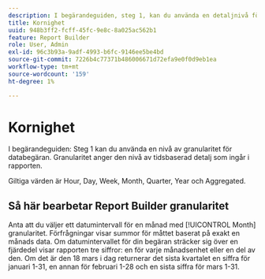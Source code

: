 ```yaml
---
description: I begärandeguiden, steg 1, kan du använda en detaljnivå för databegäran. Granularitet anger den nivå av tidsbaserad detalj som ingår i rapporten.
title: Kornighet
uuid: 948b3ff2-fcff-45fc-9e8c-8a025ac562b1
feature: Report Builder
role: User, Admin
exl-id: 96c3b93a-9adf-4993-b6fc-9146ee5be4bd
source-git-commit: 7226b4c77371b486006671d72efa9e0f0d9eb1ea
workflow-type: tm+mt
source-wordcount: '159'
ht-degree: 1%

---
```


# Kornighet

I begärandeguiden: Steg 1 kan du använda en nivå av granularitet för databegäran. Granularitet anger den nivå av tidsbaserad detalj som ingår i rapporten.

Giltiga värden är Hour, Day, Week, Month, Quarter, Year och Aggregated.

## Så här bearbetar Report Builder granularitet

Anta att du väljer ett datumintervall för en månad med [!UICONTROL Month] granularitet. Förfrågningar visar summor för måttet baserat på exakt en månads data. Om datumintervallet för din begäran sträcker sig över en fjärdedel visar rapporten tre siffror: en för varje månadsenhet eller en del av den. Om det är den 18 mars i dag returnerar det sista kvartalet en siffra för januari 1-31, en annan för februari 1-28 och en sista siffra för mars 1-31.
